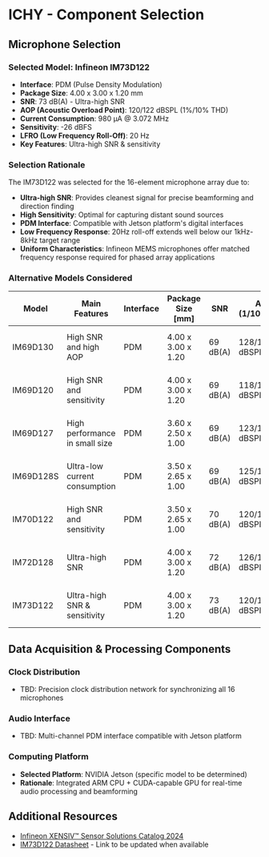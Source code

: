 # ICHY - Component Selection

## Microphone Selection

### Selected Model: Infineon IM73D122
- **Interface**: PDM (Pulse Density Modulation)
- **Package Size**: 4.00 x 3.00 x 1.20 mm
- **SNR**: 73 dB(A) - Ultra-high SNR
- **AOP (Acoustic Overload Point)**: 120/122 dBSPL (1%/10% THD)
- **Current Consumption**: 980 μA @ 3.072 MHz
- **Sensitivity**: -26 dBFS
- **LFRO (Low Frequency Roll-Off)**: 20 Hz
- **Key Features**: Ultra-high SNR & sensitivity

### Selection Rationale
The IM73D122 was selected for the 16-element microphone array due to:
- **Ultra-high SNR**: Provides cleanest signal for precise beamforming and direction finding
- **High Sensitivity**: Optimal for capturing distant sound sources
- **PDM Interface**: Compatible with Jetson platform's digital interfaces
- **Low Frequency Response**: 20Hz roll-off extends well below our 1kHz-8kHz target range
- **Uniform Characteristics**: Infineon MEMS microphones offer matched frequency response required for phased array applications

### Alternative Models Considered

| Model | Main Features | Interface | Package Size [mm] | SNR | AOP (1/10%THD) | Current | Sensitivity | LFRO [Hz] |
|-------|--------------|-----------|------------------|-----|----------------|---------|-------------|-----------|
| IM69D130 | High SNR and high AOP | PDM | 4.00 x 3.00 x 1.20 | 69 dB(A) | 128/130 dBSPL | 980 μA @ 3.072 MHz | -36 dBFS | 28 |
| IM69D120 | High SNR and sensitivity | PDM | 4.00 x 3.00 x 1.20 | 69 dB(A) | 118/120 dBSPL | 980 μA @ 3.072 MHz | -26 dBFS | 28 |
| IM69D127 | High performance in small size | PDM | 3.60 x 2.50 x 1.00 | 69 dB(A) | 123/127 dBSPL | 980 μA @ 3.072 MHz | -34 dBFS | 40 |
| IM69D128S | Ultra-low current consumption | PDM | 3.50 x 2.65 x 1.00 | 69 dB(A) | 125/128 dBSPL | 520 μA @ 3.072 MHz | -37 dBFS | 30 |
| IM70D122 | High SNR and sensitivity | PDM | 3.50 x 2.65 x 1.00 | 70 dB(A) | 120/122 dBSPL | 980 μA @ 3.072 MHz | -26 dBFS | 30 |
| IM72D128 | Ultra-high SNR | PDM | 4.00 x 3.00 x 1.20 | 72 dB(A) | 126/128 dBSPL | 980 μA @ 3.072 MHz | -36 dBFS | 20 |
| IM73D122 | Ultra-high SNR & sensitivity | PDM | 4.00 x 3.00 x 1.20 | 73 dB(A) | 120/122 dBSPL | 980 μA @ 3.072 MHz | -26 dBFS | 20 |

## Data Acquisition & Processing Components

### Clock Distribution
- TBD: Precision clock distribution network for synchronizing all 16 microphones

### Audio Interface
- TBD: Multi-channel PDM interface compatible with Jetson platform

### Computing Platform
- **Selected Platform**: NVIDIA Jetson (specific model to be determined)
- **Rationale**: Integrated ARM CPU + CUDA-capable GPU for real-time audio processing and beamforming

## Additional Resources
- [Infineon XENSIV™ Sensor Solutions Catalog 2024](https://www.infineon.com/dgdl/Infineon-xensiv_sensor_solutions_2024-ProductSelectionGuide-v01_00-EN.pdf?fileId=5546d462636cc8fb0164229c09f51bbe&da=t)
- [IM73D122 Datasheet](https://www.infineon.com/) - Link to be updated when available
